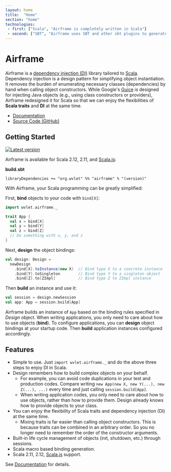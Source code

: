 ```yaml
---
layout: home
title:  "Home"
section: "home"
technologies:
 - first: ["Scala", "Airframe is completely written in Scala"]
 - second: ["SBT", "Airframe uses SBT and other sbt plugins to generate microsites easily"]
---
```

# Airframe

Airframe is a [dependency injection (DI)](https://en.wikipedia.org/wiki/Dependency_injection) library tailored to [Scala](https://www.scala-lang.org/). Dependency injection is a design pattern for simplifying object instantiation. It removes the burden of enumerating necessary classes (dependencies) by hand when calling object constructors. While Google's [Guice](https://github.com/google/guice) is designed for injecting Java objects (e.g., using class constructors or providers), Airframe redesigned it for Scala so that we can enjoy the flexibilities of **Scala traits** and **DI** at the same time.

- [Documentation](docs)
- [Source Code (GitHub)](https://github.com/wvlet/airframe)

## Getting Started
 [![Latest version](https://index.scala-lang.org/wvlet/airframe/airframe/latest.svg?color=orange)](https://index.scala-lang.org/wvlet/airframe)

Airframe is available for Scala 2.12, 2.11, and [Scala.js](https://www.scala-js.org/):

**build.sbt**

```
libraryDependencies += "org.wvlet" %% "airframe" % "(version)"
```

With Airframe, your Scala programming can be greatly simplified:

First, **bind** objects to your code with `bind[X]`:

```scala
import wvlet.airframe._

trait App {
  val x = bind[X]
  val y = bind[Y]
  val z = bind[Z]
  // Do something with x, y, and z
}
```
Next, **design** the object bindings:

```scala
val design: Design =
  newDesign
    .bind[X].toInstance(new X)  // Bind type X to a concrete instance
    .bind[Y].toSingleton        // Bind type Y to a singleton object
    .bind[Z].to[ZImpl]          // Bind type Z to ZImpl instance
```

Then **build** an instance and use it:

```scala
val session = design.newSession
val app: App = session.build[App]
```

Airframe builds an instance of `App` based on the binding rules specified in *Design* object. When writing applications, you only need to care about how to use objects (**bind**). To configure applications, you can **design** object bindings at your startup code. Then **build** application instances configured accordingly. 

## Features

- Simple to use. Just `import wvlet.airframe._` and do the above three steps to enjoy DI in Scala.
- Design remembers how to build complex objects on your behalf.
  - For example, you can avoid code duplications in your test and production codes. Compare writing `new App(new X, new Y(...), new Z(...), ...)` every time and just calling `session.build[App]`.
  - When writing application codes, you only need to care about how to use objects, rather than how to provide them. Design already knows how to provide objects to your class.
- You can enjoy the flexibility of Scala traits and dependency injection (DI) at the same time.
    - Mixing traits is far easier than calling object constructors. This is because traits can be combined in an arbitrary order. So you no longer need to remember the order of the constructor arguments.
- Built-in life cycle management of objects (init, shutdown, etc.) through sessions.
- Scala macro based binding generation.
- Scala 2.11, 2.12, [Scala.js](https://www.scala-js.org/) support.


See [Documentation](docs) for details.
